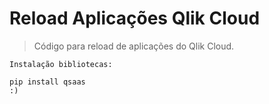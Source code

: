 <h1> Reload Aplicações Qlik Cloud</h1>

> Código para reload de aplicações do Qlik Cloud.

```
Instalação bibliotecas:

pip install qsaas
:)

```
